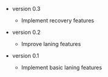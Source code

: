 * version 0.3
  - Implement recovery features

* version 0.2
  - Improve laning features

* version 0.1
  - Implement basic laning features
